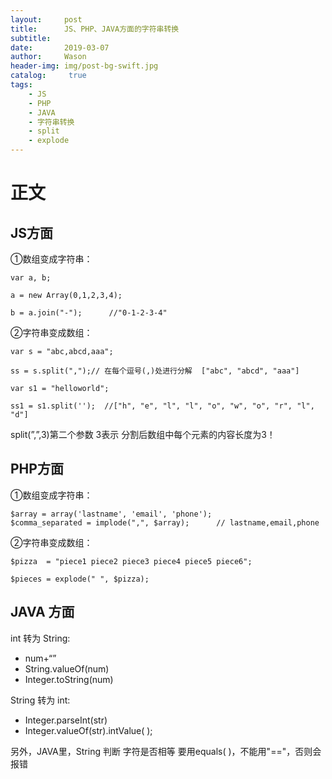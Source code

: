 ```yaml
---
layout:     post
title:      JS、PHP、JAVA方面的字符串转换
subtitle:   
date:       2019-03-07
author:     Wason
header-img: img/post-bg-swift.jpg
catalog: 	 true
tags:
    - JS
    - PHP
    - JAVA
    - 字符串转换
    - split
    - explode
---
```


# 正文

## JS方面
 
①数组变成字符串：

```
var a, b;

a = new Array(0,1,2,3,4);

b = a.join("-");      //"0-1-2-3-4"

```

②字符串变成数组：

```
var s = "abc,abcd,aaa";

ss = s.split(",");// 在每个逗号(,)处进行分解  ["abc", "abcd", "aaa"]

var s1 = "helloworld";

ss1 = s1.split('');  //["h", "e", "l", "l", "o", "w", "o", "r", "l", "d"]
```

split(”,”,3)第二个参数 3表示 分割后数组中每个元素的内容长度为3！

## PHP方面

①数组变成字符串：

```
$array = array('lastname', 'email', 'phone');
$comma_separated = implode(",", $array);      // lastname,email,phone
```

②字符串变成数组：

```
$pizza  = "piece1 piece2 piece3 piece4 piece5 piece6";

$pieces = explode(" ", $pizza);
```

## JAVA 方面

int 转为 String:

* num+“”
* String.valueOf(num)
* Integer.toString(num)


String 转为 int:

* Integer.parseInt(str)
* Integer.valueOf(str).intValue( );

另外，JAVA里，String 判断 字符是否相等 要用equals( )，不能用"=="，否则会报错
